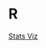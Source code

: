 # R

[Stats Viz](http://teachpress.environmentalinformatics-marburg.de/2013/07/creating-publication-quality-graphs-in-r-7/)
